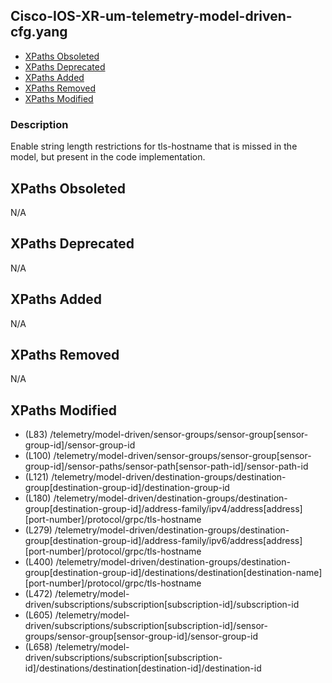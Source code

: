 ## Cisco-IOS-XR-um-telemetry-model-driven-cfg.yang

- [XPaths Obsoleted](#xpaths-obsoleted)
- [XPaths Deprecated](#xpaths-deprecated)
- [XPaths Added](#xpaths-added)
- [XPaths Removed](#xpaths-removed)
- [XPaths Modified](#xpaths-modified)

### Description

Enable string length restrictions for tls-hostname that is missed in the model, but present in the code implementation.

## XPaths Obsoleted

N/A

## XPaths Deprecated

N/A

## XPaths Added

N/A

## XPaths Removed

N/A

## XPaths Modified

- (L83)	/telemetry/model-driven/sensor-groups/sensor-group[sensor-group-id]/sensor-group-id
- (L100)	/telemetry/model-driven/sensor-groups/sensor-group[sensor-group-id]/sensor-paths/sensor-path[sensor-path-id]/sensor-path-id
- (L121)	/telemetry/model-driven/destination-groups/destination-group[destination-group-id]/destination-group-id
- (L180)	/telemetry/model-driven/destination-groups/destination-group[destination-group-id]/address-family/ipv4/address[address][port-number]/protocol/grpc/tls-hostname
- (L279)	/telemetry/model-driven/destination-groups/destination-group[destination-group-id]/address-family/ipv6/address[address][port-number]/protocol/grpc/tls-hostname
- (L400)	/telemetry/model-driven/destination-groups/destination-group[destination-group-id]/destinations/destination[destination-name][port-number]/protocol/grpc/tls-hostname
- (L472)	/telemetry/model-driven/subscriptions/subscription[subscription-id]/subscription-id
- (L605)	/telemetry/model-driven/subscriptions/subscription[subscription-id]/sensor-groups/sensor-group[sensor-group-id]/sensor-group-id
- (L658)	/telemetry/model-driven/subscriptions/subscription[subscription-id]/destinations/destination[destination-id]/destination-id

